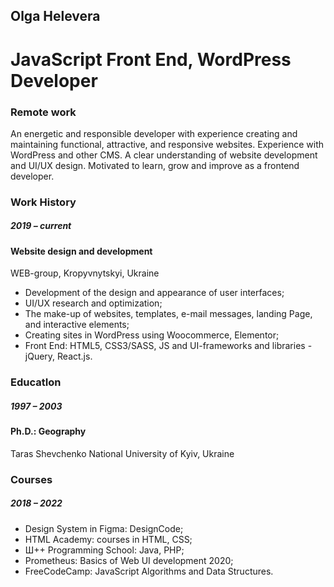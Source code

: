 <h2>Olga Helevera</h2>
<h1>JavaScript  Front End, WordPress  Developer</h1>
<h3>Remote work</h3>
<p>An energetic and responsible developer with experience creating and maintaining functional, attractive, and responsive websites. Experience with WordPress and other CMS. A clear understanding of website development and UI/UX design. Motivated to learn, grow and improve as a frontend developer.</p> 

<h3>Work History</h3>

<h5>2019  – current</h5> 
	<h4>Website design and development</h4>
<p>WEB-group, Kropyvnytskyi, Ukraine</p>
<ul>
<li>	Development of the design and appearance of user interfaces;</li>
<li>	UI/UX research and optimization;</li>
<li>	The make-up of websites, templates, e-mail messages, landing Page, and interactive elements;</li>
<li>	Creating sites in WordPress using Woocommerce, Elementor;</li>
<li>	Front End: HTML5, CSS3/SASS, JS and UI-frameworks and libraries -  jQuery, React.js.</li>
	</ul>

<h3>EducatIon</h3>

<h5>1997 – 2003</h5> 
	<h4>Ph.D.: Geography</h4>
<p>Taras Shevchenko National University of Kyiv, Ukraine</p>
	
<h3>Courses</h3>


<h5>2018  – 2022</h5> 
<ul>
<li>	Design System in Figma: DesignCode;</li>
<li>	HTML Academy: courses in HTML, CSS;</li>
<li>	Ш++ Programming School: Java, PHP;</li>
<li>	Prometheus: Basics of Web UI development 2020;</li>
<li>	FreeCodeCamp: JavaScript Algorithms and Data Structures.</li>
</ul>

